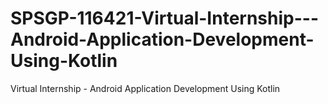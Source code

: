 # SPSGP-116421-Virtual-Internship---Android-Application-Development-Using-Kotlin
Virtual Internship - Android Application Development Using Kotlin
